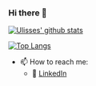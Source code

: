 ### Hi there 👋

[![Ulisses' github stats](https://github-readme-stats.vercel.app/api?username=uroque&count_private=true&show_icons=true&theme=radical&hide_rank=false)](https://github.com/anuraghazra/github-readme-stats)  

[![Top Langs](https://github-readme-stats.vercel.app/api/top-langs/?username=uroque)](https://github.com/anuraghazra/github-readme-stats)


- 📫 How to reach me: 
     - :office: [LinkedIn](https://www.linkedin.com/in/https://www.linkedin.com/in/ulisses-roque/)


<!--
**uroque/uroque** is a ✨ _special_ ✨ repository because its `README.md` (this file) appears on your GitHub profile.

Here are some ideas to get you started:

- 🔭 I’m currently working on ...
- 🌱 I’m currently learning ...
- 👯 I’m looking to collaborate on ...
- 🤔 I’m looking for help with ...
- 💬 Ask me about ...

- 😄 Pronouns: ...
- ⚡ Fun fact: ...
-->
